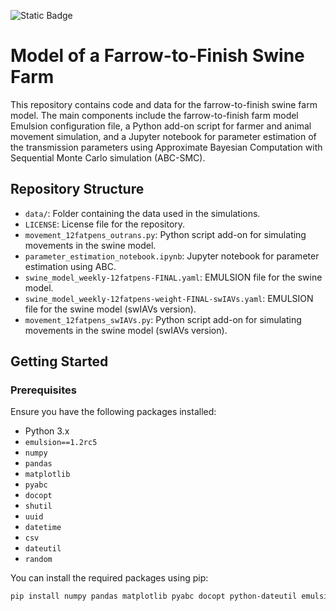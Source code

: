 ![Static Badge](https://img.shields.io/badge/emulsion-1.2rc5-brightgreen)
# Model of a Farrow-to-Finish Swine Farm

This repository contains code and data for the farrow-to-finish swine farm model. The main components include the farrow-to-finish farm model Emulsion configuration file, a Python add-on script for farmer and animal movement simulation, and a Jupyter notebook for parameter estimation of the transmission parameters using Approximate Bayesian Computation with Sequential Monte Carlo simulation (ABC-SMC).

## Repository Structure

- `data/`: Folder containing the data used in the simulations.
- `LICENSE`: License file for the repository.
- `movement_12fatpens_outrans.py`: Python script add-on for simulating movements in the swine model.
- `parameter_estimation_notebook.ipynb`: Jupyter notebook for parameter estimation using ABC.
- `swine_model_weekly-12fatpens-FINAL.yaml`: EMULSION file for the swine model.
- `swine_model_weekly-12fatpens-weight-FINAL-swIAVs.yaml`: EMULSION file for the swine model (swIAVs version).
- `movement_12fatpens_swIAVs.py`: Python script add-on for simulating movements in the swine model (swIAVs version).

## Getting Started

### Prerequisites

Ensure you have the following packages installed:
- Python 3.x
- `emulsion==1.2rc5`
- `numpy`
- `pandas`
- `matplotlib`
- `pyabc`
- `docopt`
- `shutil`
- `uuid`
- `datetime`
- `csv`
- `dateutil`
- `random`

You can install the required packages using pip:
```bash
pip install numpy pandas matplotlib pyabc docopt python-dateutil emulsion==1.2rc5 betapert
